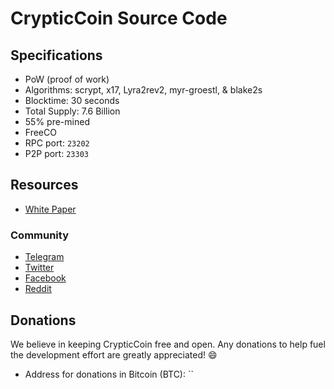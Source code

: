 
# CrypticCoin Source Code

## Specifications

* PoW (proof of work)
* Algorithms: scrypt, x17, Lyra2rev2, myr-groestl, & blake2s
* Blocktime: 30 seconds
* Total Supply: 7.6 Billion
* 55% pre-mined
* FreeCO
* RPC port: `23202`
* P2P port: `23303`

## Resources


* [White Paper](https://crypticcoin.io/wp-content/uploads/2018/04/CrypticCoin-NonTechnical-4-11-18.pdf)

### Community

* [Telegram](https://t.me/joinchat/F15Kfw-fofypCOxrZ-5s6Q)
* [Twitter](https://twitter.com/crypticcoin_io)
* [Facebook](https://www.facebook.com/CrypticCoin.io/)
* [Reddit](https://www.reddit.com/r/crypticcoin/)



## Donations

We believe in keeping CrypticCoin free and open. Any donations to help fuel the development effort are greatly appreciated! :smile:

* Address for donations in Bitcoin (BTC): ``

